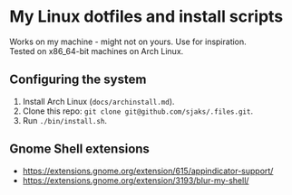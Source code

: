 # My Linux dotfiles and install scripts
Works on my machine - might not on yours. Use for inspiration.  
Tested on x86_64-bit machines on Arch Linux.

## Configuring the system
1. Install Arch Linux (`docs/archinstall.md`).
2. Clone this repo: `git clone git@github.com/sjaks/.files.git`.
3. Run `./bin/install.sh`.

## Gnome Shell extensions
- https://extensions.gnome.org/extension/615/appindicator-support/
- https://extensions.gnome.org/extension/3193/blur-my-shell/

